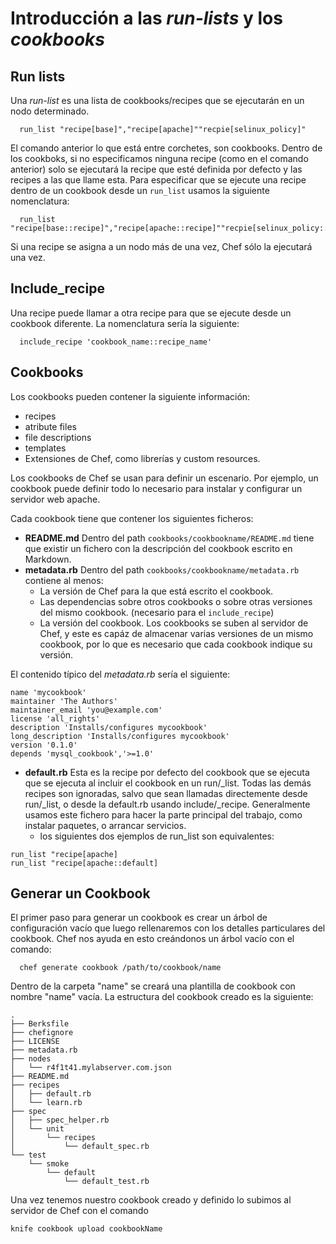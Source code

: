 Introducción a las _run-lists_ y los _cookbooks_
================================================

Run lists
---------

Una _run-list_ es una lista de cookbooks/recipes que se ejecutarán en un nodo determinado.

      run_list "recipe[base]","recipe[apache]""recpie[selinux_policy]"

El comando anterior lo que está entre corchetes, son cookbooks. Dentro de los cookboks, si no especificamos ninguna recipe (como en el comando anterior) solo se ejecutará la recipe que esté definida por defecto y las recipes a las que llame esta. Para especificar que se ejecute una recipe dentro de un cookbook desde un `run_list` usamos la siguiente nomenclatura:

      run_list "recipe[base::recipe]","recipe[apache::recipe]""recpie[selinux_policy::recipe]"

Si una recipe se asigna a un nodo más de una vez, Chef sólo la ejecutará una vez.

Include_recipe
--------------
Una recipe puede llamar a otra recipe para que se ejecute desde un cookbook diferente. La nomenclatura sería la siguiente:

      include_recipe 'cookbook_name::recipe_name'

Cookbooks
---------
Los cookbooks pueden contener la siguiente información:
 - recipes
 - atribute files
 - file descriptions
 - templates
 - Extensiones de Chef, como librerías y custom resources.

Los cookbooks de Chef se usan para definir un escenario. Por ejemplo, un cookbook puede definir todo lo necesario para instalar y configurar un servidor web apache.

Cada cookbook tiene que contener los siguientes ficheros:
 - **README.md** Dentro del path `cookbooks/cookbookname/README.md` tiene que existir un fichero con la descripción del cookbook escrito en Markdown.
 - **metadata.rb** Dentro del path `cookbooks/cookbookname/metadata.rb` contiene al menos:
    - La versión de Chef para la que está escrito el cookbook.
    - Las dependencias sobre otros cookbooks o sobre otras versiones del mismo cookbook. (necesario para el `include_recipe`)
    - La versión del cookbook. Los cookbooks se suben al servidor de Chef, y este es capáz de almacenar varias versiones de un mismo cookbook, por lo que es necesario que cada cookbook indique su versión.

El contenido típico del _metadata.rb_ sería el siguiente:

```
name 'mycookbook'
maintainer 'The Authors'
maintainer_email 'you@example.com'
license 'all_rights'
description 'Installs/configures mycookbook'
long_description 'Installs/configures mycookbook'
version '0.1.0'
depends 'mysql_cookbook','>=1.0'
```
 - **default.rb** Esta es la recipe por defecto del cookbook que se ejecuta que se ejecuta al incluir el cookbook en un run/_list. Todas las demás recipes son ignoradas, salvo que sean llamadas directemente desde run/_list, o desde la default.rb usando include/_recipe. Generalmente usamos este fichero para hacer la parte principal del trabajo, como instalar paquetes, o arrancar servicios. 
    - los siguientes dos ejemplos de run_list son equivalentes:

```
run_list "recipe[apache]
run_list "recipe[apache::default]
```

Generar un Cookbook
-------------------
El primer paso para generar un cookbook es crear un árbol de configuración vacío que luego rellenaremos con los detalles particulares del cookbook. Chef nos ayuda en esto creándonos un árbol vacío con el comando:

      chef generate cookbook /path/to/cookbook/name
Dentro de la carpeta "name" se creará una plantilla de cookbook con nombre "name" vacía.
La estructura del cookbook creado es la siguiente:

```
.
├── Berksfile
├── chefignore
├── LICENSE
├── metadata.rb
├── nodes
│   └── r4f1t41.mylabserver.com.json
├── README.md
├── recipes
│   ├── default.rb
│   └── learn.rb
├── spec
│   ├── spec_helper.rb
│   └── unit
│       └── recipes
│           └── default_spec.rb
└── test
    └── smoke
        └── default
            └── default_test.rb
```

Una vez tenemos nuestro cookbook creado y definido lo subimos al servidor de Chef con el comando

    knife cookbook upload cookbookName
